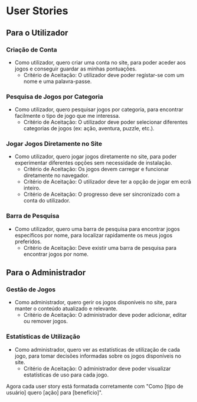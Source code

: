 # User Stories

## Para o Utilizador

### Criação de Conta
- Como utilizador, quero criar uma conta no site, para poder aceder aos jogos e conseguir guardar as minhas pontuações.
  - Critério de Aceitação: O utilizador deve poder registar-se com um nome e uma palavra-passe.

### Pesquisa de Jogos por Categoria
- Como utilizador, quero pesquisar jogos por categoria, para encontrar facilmente o tipo de jogo que me interessa.
  - Critério de Aceitação: O utilizador deve poder selecionar diferentes categorias de jogos (ex: ação, aventura, puzzle, etc.).

### Jogar Jogos Diretamente no Site
- Como utilizador, quero jogar jogos diretamente no site, para poder experimentar diferentes opções sem necessidade de instalação.
  - Critério de Aceitação: Os jogos devem carregar e funcionar diretamente no navegador.
  - Critério de Aceitação: O utilizador deve ter a opção de jogar em ecrã inteiro.
  - Critério de Aceitação: O progresso deve ser sincronizado com a conta do utilizador.

### Barra de Pesquisa
- Como utilizador, quero uma barra de pesquisa para encontrar jogos específicos por nome, para localizar rapidamente os meus jogos preferidos.
  - Critério de Aceitação: Deve existir uma barra de pesquisa para encontrar jogos por nome.

## Para o Administrador

### Gestão de Jogos
- Como administrador, quero gerir os jogos disponíveis no site, para manter o conteúdo atualizado e relevante.
  - Critério de Aceitação: O administrador deve poder adicionar, editar ou remover jogos.

### Estatísticas de Utilização
- Como administrador, quero ver as estatísticas de utilização de cada jogo, para tomar decisões informadas sobre os jogos disponíveis no site.
  - Critério de Aceitação: O administrador deve poder visualizar estatísticas de uso para cada jogo.

Agora cada user story está formatada corretamente com "Como [tipo de usuário] quero [ação] para [benefício]".
